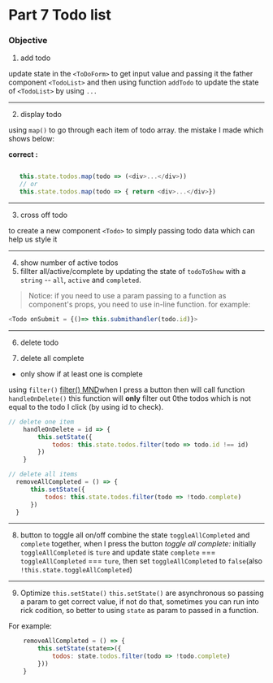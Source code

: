 # Part 7 Todo list

### Objective

 1. add todo

 update state in the `<ToDoForm>` to get input value and passing it the father component `<TodoList>` and then using function `addTodo` to update the state of `<TodoList>` by using `...`

 ---

 2. display todo

using `map()` to go through each item of todo array.
 the mistake I made which shows below:

**correct :**

 ```JavaScript

    this.state.todos.map(todo => (<div>...</div>))
    // or
    this.state.todos.map(todo => { return <div>...</div>})
 ```

---

 3. cross off todo

 to create a new component `<Todo>` to simply passing todo data which can help us style it

---

 4. show number of active todos
 5. fillter all/active/complete
 by updating the state of `todoToShow` with a `string` -- `all`, `active` and `completed`.

 > Notice: if you need to use a param passing to a function as component's props, you need to use in-line function. for example:

 ```JavaScript
 <Todo onSubmit = {()=> this.submithandler(todo.id)}>
 ```

---

 6. delete todo

 7. delete all complete

   * only show if at least one is complete

 using `filter()` [filter() MND](https://developer.mozilla.org/en-US/docs/Web/JavaScript/Reference/Global_Objects/Array/filter)when I press a button then will call function `handleOnDelete()` this function will **only** filter out 0the todos which is not equal to the todo I click (by using id to check).

```JavaScript 
// delete one item
    handleOnDelete = id => {
        this.setState({
            todos: this.state.todos.filter(todo => todo.id !== id)
        })
    }
 ```

  ```JavaScript 
// delete all items
    removeAllCompleted = () => {
        this.setState({
            todos: this.state.todos.filter(todo => !todo.complete)
        })
    }
 ```

--- 

 8. button to toggle all on/off
combine the state `toggleAllCompleted` and `complete` together, when I press the button *toggle all complete:* initially `toggleAllCompleted` is `ture` and update state `complete` === `toggleAllCompleted` === `ture`, then set `toggleAllCompleted` to `false`(also `!this.state.toggleAllCompleted`)

 ---

 9. Optimize `this.setState()`
`this.setState()` are asynchronous so passing a param to get correct value, if not do that, sometimes you can run into rick codition, so better to using `state` as param to passed in a function.

For example:

```JavaScript
    removeAllCompleted = () => {
        this.setState(state=>({
            todos: state.todos.filter(todo => !todo.complete)
        }))
    }
```
